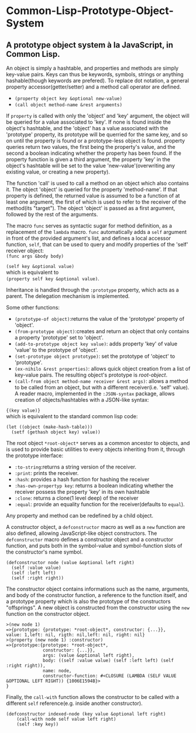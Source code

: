 # Common-Lisp-Prototype-Object-System
## A prototype object system à la JavaScript, in Common Lisp.
An object is simply a hashtable, and properties and methods are simply key-value pairs. Keys can thus be keywords, symbols, strings or anything hashable(though keywords are prefered).
To replace dot notation, a general property accessor(getter/setter) and a method call operator are defined.

* `(property object key &optional new-value)`
* `(call object method-name &rest arguments)`

If `property` is called with only the 'object' and 'key' argument, the object will be queried for a value associated to 'key'. If none is found inside the object's hashtable, and the 'object' has a value associated with the 'prototype' property, its prototype will be querried for the same key, and so on until the property is found or a prototype-less object is found. property queries return two values, the first being the property's value, and the second a boolean indicating whether the property has been found.
If the property function is given a third argument, the property 'key' in the object's hashtable will be set to the value 'new-value'(overwriting any existing value, or creating a new property).

The function 'call' is used to call a method on an object which also contains it. The object 'object' is queried for the property 'method-name'. If that property is defined, the returned value is assumed to be a function of at least one argument, the first of which is used to refer to the receiver of the method(its "target"). The object 'object' is passed as a first argument, followed by the rest of the arguments.

The macro `func` serves as syntactic sugar for method definition, as a replacement of the `lambda` macro. `func` automatically adds a `self` argument in front of the provided argument's list, and defines a local accessor function, `self`, that can be used to query and modify properties of the 'self' receiver object:  
`(func args &body body)`

`(self key &optional value)`   
which is equivalent to  
`(property self key &optional value)`.

Inheritance is handled through the `:prototype` property, which acts as a parent. The delegation mechanism is implemented.

Some other functions:

* `(prototype-of object)`:returns the value of the 'prototype' property of 'object'.
* `(from-prototype object)`:creates and return an object that only contains a property 'prototype' set to 'object'.
* `(add-to-prototype object key value)`: adds property 'key' of value 'value' to the prototype of 'object'.
* `(set-prototype object prototype)`: set the prototype of 'object' to 'prototype'.
* `(ex-nihilo &rest properties)`: allows quick object creation from a list of key-value pairs. The resulting object's prototype is *root-object*.
* `(call-from object method-name receiver &rest args)`: allows a method to be called from an object, but with a different receiver(i.e. 'self' value).
A reader macro, implemented in the `:JSON-syntax` package, allows creation of objects/hashtables with a JSON-like syntax:

`{(key value)}`  
which is equivalent to the standard common lisp code:  
```
(let ((object (make-hash-table)))
  (setf (gethash object key) value))
```
  
The root object `*root-object*` serves as a common ancestor to objects, and is used to provide basic utilities to every objects inheriting from it, through the prototype interface:

* `:to-string`:returns a string version of the receiver.
* `:print`: prints the receiver.
* `:hash`: provides a hash function for hashing the receiver
* `:has-own-propertyp key`: returns a boolean indicating whether the receiver possess the property 'key' in its own hashtable
* `:clone`: returns a clone(1 level deep) of the receiver
* `:equal`: provide an equality function for the receiver(defaults to `equal`).

Any property and method can be redefined by a child object.

A constructor object, a `defconstructor` macro as well as a `new` function are also defined, allowing JavaScript-like object constructors. The `defconstructor` macro defines a constructor object and a constructor function, and puts both in the symbol-value and symbol-function slots of the constructor's name symbol. 

```
(defconstructor node (value &optional left right)
  (self :value value)
  (self :left left)
  (self :right right))
```
The constructor object contains informations such as the name, arguments, and body of the constructor function, a reference to the function itself, and a prototype property which is also the prototype of the constructors "offsprings". A new object is constructed from the constructor using the `new` function on the constructor object.

```
>(new node 1) 
=>{prototype: {prototype: *root-object*, constructor: {...}},
value: 1,left: nil, rigth: nil,left: nil, right: nil}
>(property (new node 1) :constructor)
=>{prototype:{prototype: *root-object*, 
              constructor: {...}}, 
              args: (value &optional left right), 
              body: ((self :value value) (self :left left) (self :right right)), 
              name: node, 
              constructor-function: #<CLOSURE (LAMBDA (SELF VALUE &OPTIONAL LEFT RIGHT)) {1006E1594B}>
} 
```
Finally, the `call-with` function allows the constructor to be called with a different `self` reference(e.g. inside another constructor).
```
(defconstructor indexed-node (key value &optional left right)
    (call-with node self value left right)
    (self :key key))
```

